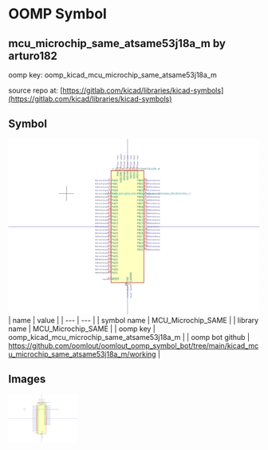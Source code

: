 # OOMP Symbol  
## mcu_microchip_same_atsame53j18a_m  by arturo182  
  
oomp key: oomp_kicad_mcu_microchip_same_atsame53j18a_m  
  
source repo at: [https://gitlab.com/kicad/libraries/kicad-symbols](https://gitlab.com/kicad/libraries/kicad-symbols)  
## Symbol  
  
[![working.png](working_600.png)](working.png)  
| name | value | 
| --- | --- | 
| symbol name | MCU_Microchip_SAME | 
| library name | MCU_Microchip_SAME | 
| oomp key | oomp_kicad_mcu_microchip_same_atsame53j18a_m | 
| oomp bot github | https://github.com/oomlout/oomlout_oomp_symbol_bot/tree/main/kicad_mcu_microchip_same_atsame53j18a_m/working | 
## Images  
  
[![working.png](working_140.png)](working.png)  
